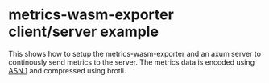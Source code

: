 # metrics-wasm-exporter client/server example

This shows how to setup the metrics-wasm-exporter and an axum server to continously send metrics to the server. The metrics data is encoded using [ASN.1](https://github.com/kellerkindt/asn1rs) and compressed using brotli.
